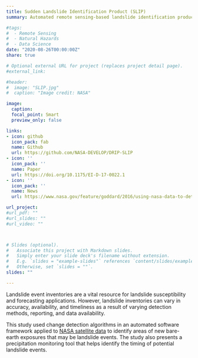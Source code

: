 ```yaml
---
title: Sudden Landslide Identification Product (SLIP)
summary: Automated remote sensing-based landslide identification product

#tags: 
#  - Remote Sensing
#  - Natural Hazards
#  - Data Science
date: "2020-08-26T00:00:00Z"
share: true

# Optional external URL for project (replaces project detail page).
#external_link:

#header:
#  image: "SLIP.jpg"
#  caption: "Image credit: NASA"

image: 
  caption: 
  focal_point: Smart
  preview_only: false

links:
- icon: github
  icon_pack: fab
  name: Github
  url: https://github.com/NASA-DEVELOP/DRIP-SLIP
- icon: ''
  icon_pack: ''
  name: Paper
  url: https://doi.org/10.1175/EI-D-17-0022.1
- icon: ''
  icon_pack: ''
  name: News
  url: https://www.nasa.gov/feature/goddard/2016/using-nasa-data-to-detect-potential-landslides

url_project: 
#url_pdf: ""
#url_slides: ""
#url_video: ""



# Slides (optional).
#   Associate this project with Markdown slides.
#   Simply enter your slide deck's filename without extension.
#   E.g. `slides = "example-slides"` references `content/slides/example-slides.md`.
#   Otherwise, set `slides = ""`.
slides: ""

---
```


Landslide event inventories are a vital resource for landslide susceptibility and forecasting applications. However, landslide inventories can vary in accuracy, availability, and timeliness as a result of varying detection methods, reporting, and data availability. 

This study used change detection algorithms in an automated software framework applied to [NASA satellite data](https://www.nasa.gov/feature/goddard/2016/using-nasa-data-to-detect-potential-landslides) to identify areas of new bare-earth exposures that may be landslide events. The study also presents a precipitation monitoring tool that helps  identify the timing of potential landslide events.

